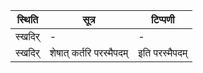 | स्थिति | सूत्र | टिप्पणी |
| ----- | ------- | ------ |
| स्खदिर् | - | - |
| स्खदिर् | शेषात् कर्तरि परस्मैपदम् | इति परस्मैपदम् |
